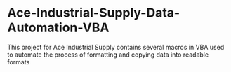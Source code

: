 # Ace-Industrial-Supply-Data-Automation-VBA
This project for Ace Industrial Supply contains several macros in VBA used to automate the process of formatting and copying data into readable formats
